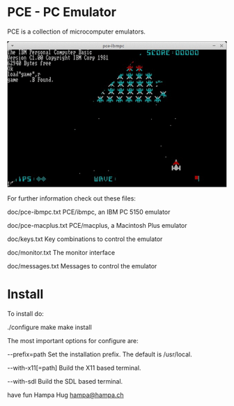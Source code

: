 PCE - PC Emulator
==============================================================================

PCE is a collection of microcomputer emulators.

![PCE ROMBIOS Galaxian](doc/pcerombiosgalaxian.gif)

For further information check out these files:

doc/pce-ibmpc.txt
	PCE/ibmpc, an IBM PC 5150 emulator

doc/pce-macplus.txt
	PCE/macplus, a Macintosh Plus emulator

doc/keys.txt
	Key combinations to control the emulator

doc/monitor.txt
	The monitor interface

doc/messages.txt
	Messages to control the emulator


Install
==============================================================================

To install do:

./configure
make
make install

The most important options for configure are:

--prefix=path
Set the installation prefix. The default is /usr/local.

--with-x11[=path]
Build the X11 based terminal.

--with-sdl
Build the SDL based terminal.


have fun
Hampa Hug <hampa@hampa.ch>
